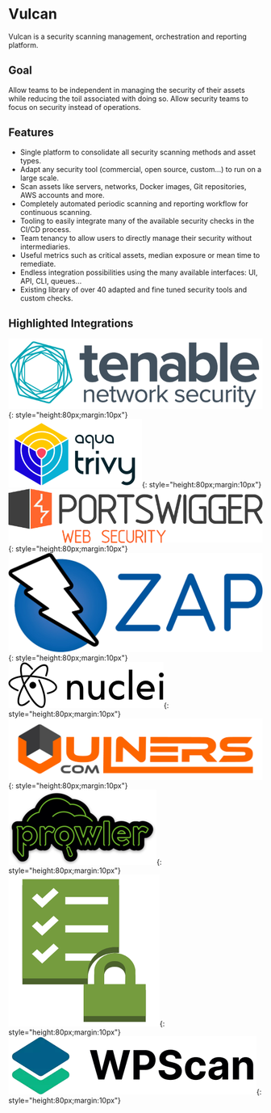 # Vulcan

Vulcan is a security scanning management, orchestration and reporting platform.

## Goal 

Allow teams to be independent in managing the security of their assets while reducing the toil associated with doing so. Allow security teams to focus on security instead of operations.

## Features

- Single platform to consolidate all security scanning methods and asset types.
- Adapt any security tool (commercial, open source, custom...) to run on a large scale.
- Scan assets like servers, networks, Docker images, Git repositories, AWS accounts and more.
- Completely automated periodic scanning and reporting workflow for continuous scanning.
- Tooling to easily integrate many of the available security checks in the CI/CD process.
- Team tenancy to allow users to directly manage their security without intermediaries.
- Useful metrics such as critical assets, median exposure or mean time to remediate.
- Endless integration possibilities using the many available interfaces: UI, API, CLI, queues...
- Existing library of over 40 adapted and fine tuned security tools and custom checks. 

## Highlighted Integrations

![Tenable](img/tenable-logo.png){: style="height:80px;margin:10px"} 
![Trivy](img/trivy-logo.png){: style="height:80px;margin:10px"} 
![Burp](img/burp-logo.png){: style="height:80px;margin:10px"} 
![ZAP](img/zap-logo.png){: style="height:80px;margin:10px"} 
![Nuclei](img/nuclei-logo.png){: style="height:80px;margin:10px"} 
![Vulners](img/vulners-logo.png){: style="height:80px;margin:10px"} 
![Prowler](img/prowler-logo.png){: style="height:80px;margin:10px"} 
![AWS Trusted Advisor](img/aws-trusted-advisor-logo.png){: style="height:80px;margin:10px"} 
![WPScan](img/wpscan-logo.png){: style="height:80px;margin:10px"} 
